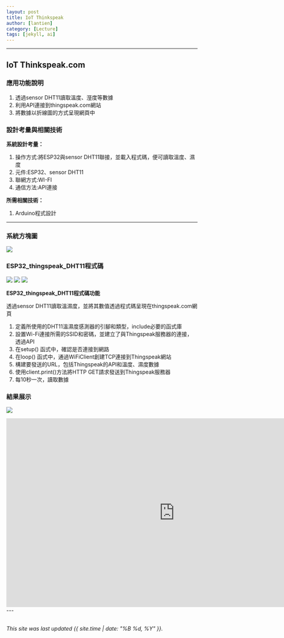 ```yaml
---
layout: post
title: IoT Thinkspeak
author: [lantien]
category: [Lecture]
tags: [jekyll, ai]
---
```

---
## IoT Thinkspeak.com
### 應用功能說明
1. 透過sensor DHT11讀取溫度、溼度等數據
2. 利用API連接到thingspeak.com網站
3. 將數據以折線圖的方式呈現網頁中

### 設計考量與相關技術
**系統設計考量：**<br>
1. 操作方式:將ESP32與sensor DHT11聯接，並載入程式碼，便可讀取溫度、濕度
2. 元件:ESP32、sensor DHT11
3. 聯網方式:WI-FI
4. 通信方法:API連接

**所需相關技術：** 
1. Arduino程式設計

---

### 系統方塊圖
![](https://github.com/hjgyjg123/MCU-project/blob/main/images/ESP32_thingspeak_DHT11%E7%B3%BB%E7%B5%B1%E6%96%B9%E5%A1%8A%E5%9C%96.jpg?raw=true)

### ESP32_thingspeak_DHT11程式碼
![](https://github.com/hjgyjg123/MCU-project/blob/main/images/ESP32_thingspeak_DHT11%E7%A8%8B%E5%BC%8F%E7%A2%BC1.jpg?raw=true)
![](https://github.com/hjgyjg123/MCU-project/blob/main/images/ESP32_thingspeak_DHT11%E7%A8%8B%E5%BC%8F%E7%A2%BC2.jpg?raw=true)
![](https://github.com/hjgyjg123/MCU-project/blob/main/images/ESP32_thingspeak_DHT11%E7%A8%8B%E5%BC%8F%E7%A2%BC3.jpg?raw=true)

**ESP32_thingspeak_DHT11程式碼功能**

透過sensor DHT11讀取溫濕度，並將其數值透過程式碼呈現在thingspeak.com網頁
1. 定義所使用的DHT11溫濕度感測器的引腳和類型，include必要的函式庫
2. 設置Wi-Fi連接所需的SSID和密碼，並建立了與Thingspeak服務器的連接，透過API
3. 在setup() 函式中，確認是否連接到網路
4. 在loop() 函式中，通過WiFiClient創建TCP連接到Thingspeak網站
5. 構建要發送的URL，包括Thingspeak的API和溫度、濕度數據
6. 使用client.print()方法將HTTP GET請求發送到Thingspeak服務器
7. 每10秒一次，讀取數據

### 結果展示
![](https://github.com/hjgyjg123/MCU-project/blob/main/images/ESP32_thingspeak_DHT11%E7%B5%90%E6%9E%9C1.jpg?raw=true)
<iframe width="885" height="498" src="https://www.youtube.com/embed/UaEYn788kfQ" title="ESP32 thingspeak DHT11結果2" frameborder="0" allow="accelerometer; autoplay; clipboard-write; encrypted-media; gyroscope; picture-in-picture; web-share" allowfullscreen></iframe>---

<br>
<br>

*This site was last updated {{ site.time | date: "%B %d, %Y" }}.*

